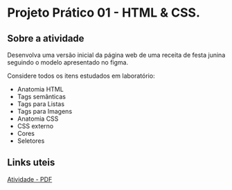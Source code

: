 # Projeto Prático 01 - HTML & CSS.

## Sobre a atividade

Desenvolva uma versão inicial da página web de uma receita de festa junina
seguindo o modelo apresentado no figma.

Considere todos os itens estudados em laboratório:

- Anatomia HTML
- Tags semânticas
- Tags para Listas
- Tags para Imagens
- Anatomia CSS
- CSS externo
- Cores
- Seletores

## Links uteis

[Atividade - PDF](Projeto%20Pratico1%20-%20HTML_CSS%20v2.pdf)